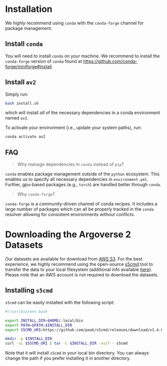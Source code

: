 # Installation

We _highly_ recommend using `conda` with the `conda-forge` channel for package management.

## Install `conda`

You will need to install `conda` on your machine. We recommend to install the `conda-forge` version of `conda` found at https://github.com/conda-forge/miniforge#install.

## Install `av2`

Simply run:

```bash
bash install.sh
```

which will install _all_ of the necessary dependencies in a conda environment named `av2`.

To activate your environment (i.e., update your system paths), run:

```bash
conda activate av2
```

## FAQ

> Why manage dependencies in `conda` instead of `pip`?

`conda` enables package management outside of the `python` ecosystem. This enables us to specify all necessary dependencies in `environment.yml`. Further, gpu-based packages (e.g., `torch`) are handled better through `conda`.

> Why `conda-forge`?

`conda-forge` is a community-driven channel of conda recipes. It includes a large number of packages which can all be properly tracked in the `conda` resolver allowing for consistent environments without conflicts.

# Downloading the Argoverse 2 Datasets

Our datasets are available for download from [AWS S3](https://aws.amazon.com/s3/). For the best experience, we highly recommend using the open-source [s5cmd](https://github.com/peak/s5cmd) tool to transfer the data to your local filesystem (additional info available [here](https://aws.amazon.com/blogs/opensource/parallelizing-s3-workloads-s5cmd/)). Please note that an AWS account is not required to download the datasets.

## Installing `s5cmd`

`s5cmd` can be easily installed with the following script:

```bash
#!/usr/bin/env bash

export INSTALL_DIR=$HOME/.local/bin
export PATH=$PATH:$INSTALL_DIR
export S5CMD_URI=https://github.com/peak/s5cmd/releases/download/v1.4.0/s5cmd_1.4.0_$(uname | sed 's/Darwin/macOS/g')-64bit.tar.gz

mkdir -p $INSTALL_DIR
curl -sL $S5CMD_URI | tar -C $INSTALL_DIR -xvzf - s5cmd
```

Note that it will install `s5cmd` in your local bin directory. You can always change the path if you prefer installing it in another directory.
